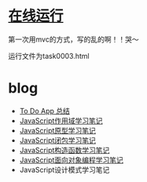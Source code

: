 # [在线运行](http://todoapp.sinaapp.com)

第一次用mvc的方式，写的乱的啊！！哭～

运行文件为task0003.html


# blog

* [To Do App 总结](https://github.com/yyzych/Blog/issues/6)
* [JavaScript作用域学习笔记](http://naotu.baidu.com/edit.html)
* [JavaScript原型学习笔记](http://blog.csdn.net/u012038144/article/details/45419953)
* [JavaScript闭包学习笔记](http://www.zhihu.com/question/19554716/answer/44485088)
* [JavaScript构造函数学习笔记](https://github.com/yyzych/Blog/issues/4)
* [JavaScript面向对象编程学习笔记](https://github.com/yyzych/Blog/issues/5)
* JavaScript设计模式学习笔记
